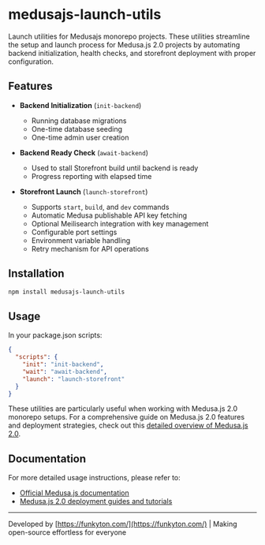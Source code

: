 # medusajs-launch-utils

Launch utilities for Medusajs monorepo projects. These utilities streamline the setup and launch process for Medusa.js 2.0 projects by automating backend initialization, health checks, and storefront deployment with proper configuration.

## Features

- **Backend Initialization** (`init-backend`)
  - Running database migrations 
  - One-time database seeding
  - One-time admin user creation 


- **Backend Ready Check** (`await-backend`)
  - Used to stall Storefront build until backend is ready
  - Progress reporting with elapsed time

- **Storefront Launch** (`launch-storefront`)
  - Supports `start`, `build`, and `dev` commands
  - Automatic Medusa publishable API key fetching
  - Optional Meilisearch integration with key management
  - Configurable port settings
  - Environment variable handling
  - Retry mechanism for API operations

## Installation

```bash
npm install medusajs-launch-utils
```

## Usage

In your package.json scripts:

```json
{
  "scripts": {
    "init": "init-backend",
    "wait": "await-backend",
    "launch": "launch-storefront"
  }
}
```

These utilities are particularly useful when working with Medusa.js 2.0 monorepo setups. For a comprehensive guide on Medusa.js 2.0 features and deployment strategies, check out this [detailed overview of Medusa.js 2.0](https://funkyton.com/medusajs-2-0-is-finally-here/).

## Documentation

For more detailed usage instructions, please refer to:
- [Official Medusa.js documentation](https://docs.medusajs.com/)
- [Medusa.js 2.0 deployment guides and tutorials](https://funkyton.com/)

---
Developed by [https://funkyton.com/](https://funkyton.com/) | Making open-source effortless for everyone
